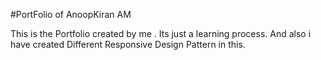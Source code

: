 #PortFolio of AnoopKiran AM

This is the Portfolio created by me . Its just a learning process. And also i have created Different Responsive Design Pattern in this.




